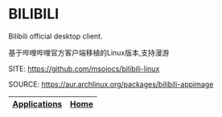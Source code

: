 # BILIBILI

 Bilibili official desktop client.
 
 基于哔哩哔哩官方客户端移植的Linux版本,支持漫游

 SITE: https://github.com/msojocs/bilibili-linux

 SOURCE: https://aur.archlinux.org/packages/bilibili-appimage

 | [Applications](https://portable-linux-apps.github.io/apps.html) | [Home](https://portable-linux-apps.github.io)
 | --- | --- |
